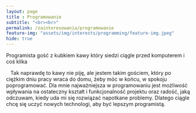```yaml
--- 
layout: page 
title : Programowanie 
subtitle: "<br><br>"
permalink: /zainteresowania/programowanie
feature-img: "assets/img/interests/programming/feature-img.jpeg"
hide: true
---
```


<p class="text-success">
Programista gość z kubkiem kawy który siedzi ciągle przed komputerem i coś klika
</p>

<font class="base-font-size">
&nbsp;&nbsp;&nbsp;Tak naprawdę to kawy nie piję, ale jestem takim gościem, który po ciężkim dniu pracy wraca do domu, żeby móc w końcu, w spokoju poprogramować. Dla mnie najważniejsza w programowaniu jest możliwość wpływania na ostateczny kształt i funkcjonalność projektu oraz radość, jaką odczuwam, kiedy uda mi się rozwiązać napotkane problemy. Dlatego ciągle chcę się uczyć nowych technologi, aby być lepszym programistą.
</font>